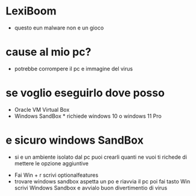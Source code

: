 # LexiBoom
- questo eun malware non  e un gioco 
# cause al mio pc?
- potrebbe corrompere il pc e immagine del virus
# se voglio eseguirlo dove posso
- Oracle VM Virtual Box
- Windows SandBox * richiede windows 10 o windows 11 Pro

# e sicuro windows SandBox
- si e un ambiente isolato dal pc puoi crearli quanti ne vuoi ti richede di mettere le opzione aggiuntive
* Fai Win + r scrivi optionalfeatures
* trovare windows sandbox aspetta un po e riavvia il pc poi fai tasto Win scrivi Windows Sandbox e avvialo buon divertimentio di virus
